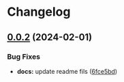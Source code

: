 # Changelog

## [0.0.2](https://github.com/matter-labs/hardhat-zksync/compare/@matterlabs/hardhat-zksync-node@0.0.1...@matterlabs/hardhat-zksync-node-v0.0.2) (2024-02-01)


### Bug Fixes

* **docs:** update readme fils ([6fce5bd](https://github.com/matter-labs/hardhat-zksync/commit/6fce5bdd0ebc7d61519b5cc637f962c1390944ea))

